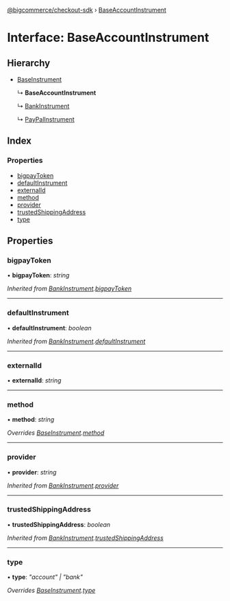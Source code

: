 [@bigcommerce/checkout-sdk](../README.md) › [BaseAccountInstrument](baseaccountinstrument.md)

# Interface: BaseAccountInstrument

## Hierarchy

* [BaseInstrument](baseinstrument.md)

  ↳ **BaseAccountInstrument**

  ↳ [BankInstrument](bankinstrument.md)

  ↳ [PayPalInstrument](paypalinstrument.md)

## Index

### Properties

* [bigpayToken](baseaccountinstrument.md#bigpaytoken)
* [defaultInstrument](baseaccountinstrument.md#defaultinstrument)
* [externalId](baseaccountinstrument.md#externalid)
* [method](baseaccountinstrument.md#method)
* [provider](baseaccountinstrument.md#provider)
* [trustedShippingAddress](baseaccountinstrument.md#trustedshippingaddress)
* [type](baseaccountinstrument.md#type)

## Properties

###  bigpayToken

• **bigpayToken**: *string*

*Inherited from [BankInstrument](bankinstrument.md).[bigpayToken](bankinstrument.md#bigpaytoken)*

___

###  defaultInstrument

• **defaultInstrument**: *boolean*

*Inherited from [BankInstrument](bankinstrument.md).[defaultInstrument](bankinstrument.md#defaultinstrument)*

___

###  externalId

• **externalId**: *string*

___

###  method

• **method**: *string*

*Overrides [BaseInstrument](baseinstrument.md).[method](baseinstrument.md#method)*

___

###  provider

• **provider**: *string*

*Inherited from [BankInstrument](bankinstrument.md).[provider](bankinstrument.md#provider)*

___

###  trustedShippingAddress

• **trustedShippingAddress**: *boolean*

*Inherited from [BankInstrument](bankinstrument.md).[trustedShippingAddress](bankinstrument.md#trustedshippingaddress)*

___

###  type

• **type**: *"account" | "bank"*

*Overrides [BaseInstrument](baseinstrument.md).[type](baseinstrument.md#type)*
